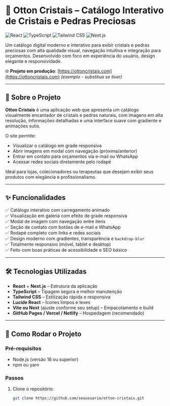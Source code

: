# 🌟 Otton Cristais – Catálogo Interativo de Cristais e Pedras Preciosas

![React](https://img.shields.io/badge/React-20232A?style=for-the-badge&logo=react&logoColor=61DAFB)
![TypeScript](https://img.shields.io/badge/TypeScript-3178C6?style=for-the-badge&logo=typescript&logoColor=white)
![Tailwind CSS](https://img.shields.io/badge/Tailwind_CSS-38B2AC?style=for-the-badge&logo=tailwind-css&logoColor=white)
![Next.js](https://img.shields.io/badge/Next.js-000000?style=for-the-badge&logo=nextdotjs&logoColor=white)

Um catálogo digital moderno e interativo para exibir cristais e pedras preciosas com alta qualidade visual, navegação intuitiva e integração para orçamentos. Desenvolvido com foco em experiência do usuário, design elegante e responsividade.

🌐 **Projeto em produção**: [https://ottoncristais.com](https://ottoncristais.com) *(exemplo - substitua se tiver)*

---

## 📖 Sobre o Projeto

**Otton Cristais** é uma aplicação web que apresenta um catálogo visualmente encantador de cristais e pedras naturais, com imagens em alta resolução, informações detalhadas e uma interface suave com gradiente e animações sutis.

O site permite:
- Visualizar o catálogo em grade responsiva
- Abrir imagens em modal com navegação (próxima/anterior)
- Entrar em contato para orçamentos via e-mail ou WhatsApp
- Acessar redes sociais diretamente pelo rodapé

Ideal para lojas, colecionadores ou terapeutas que desejam exibir seus produtos com elegância e profissionalismo.

---

## ✨ Funcionalidades

✅ Catálogo interativo com carregamento animado  
✅ Visualização em galeria com efeito de grade responsiva  
✅ Modal de imagem com navegação entre itens  
✅ Seção de contato com botões de e-mail e WhatsApp  
✅ Rodapé completo com links e redes sociais  
✅ Design moderno com gradientes, transparência e `backdrop-blur`  
✅ Totalmente responsivo (móvel, tablet e desktop)  
✅ Feito com boas práticas de acessibilidade e SEO básico

---

## 🛠️ Tecnologias Utilizadas

- **React** + **Next.js** – Estrutura da aplicação
- **TypeScript** – Tipagem segura e melhor manutenção
- **Tailwind CSS** – Estilização rápida e responsiva
- **Lucide React** – Ícones limpos e leves
- **Vite ou Next** (ajuste conforme seu setup) – Empacotamento e build
- **GitHub Pages / Vercel / Netlify** – Hospedagem (recomendado)

---

## 🚀 Como Rodar o Projeto

### Pré-requisitos
- Node.js (versão 16 ou superior)
- npm ou yarn

### Passos

1. Clone o repositório:
   ```bash
   git clone https://github.com/seuusuario/otton-cristais.git
